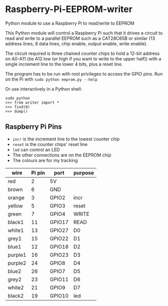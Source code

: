 # Raspberry-Pi-EEPROM-writer
Python module to use a Raspberry Pi to read/write to EEPROM

This Python module will control a Raspberry Pi such that it drives a circuit to read and write to a parallel EEPROM such as a CAT28C65B or similar (13 address lines, 8 data lines, chip enable, output enable, write enable).

The circuit required is three chained counter chips to hold a 12-bit address on A0-A11 (tie A12 low (or high if you want to write to the upper half)) with a single increment line to the lower 4 bits, plus a reset line.

The program has to be run with root privileges to access the GPIO pins. Run on the Pi with ``sudo python eeprom.py --help``

Or use interactively in a Python shell:
```
sudo python
>>> from writer import *
>>> find(0)
>>> dump()
```

Raspberry Pi Pins
-----------------
* `incr` is the increment line to the lowest counter chip
* `reset` is the counter chips' reset line
* `led` can control an LED
* The other connections are on the EEPROM chip
* The colours are for my tracking

wire | Pi pin | port | purpose
--- | --- | --- | ---
red | 2 | 5V
brown | 6 | GND
orange | 3 | GPIO2 | incr
yellow | 5 | GPIO3 | reset
green | 7 | GPIO4 | WRITE
black1 | 11 | GPIO17 | READ
white1 | 13 | GPIO27 | D0
grey1 | 15 | GPIO22 | D1
blue1 | 12 | GPIO18 | D2
purple1 | 16 | GPIO23 | D3
purple2 | 24 | GPIO8 | D4
blue2 | 26 | GPIO7 | D5
grey2 | 23 | GPIO11 | D6
white2 | 21 | GPIO9 | D7
black2 | 19 | GPIO10 | led
